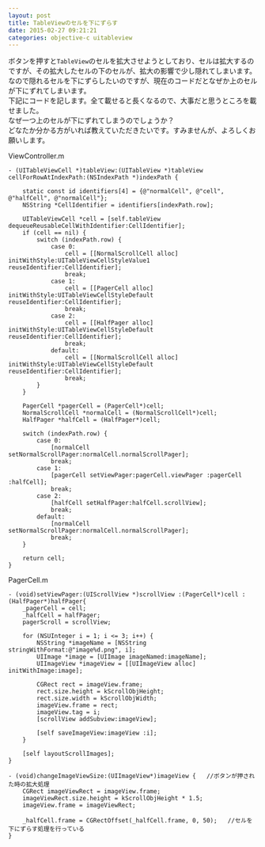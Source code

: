 ```yaml
---
layout: post
title: TableViewのセルを下にずらす
date: 2015-02-27 09:21:21
categories: objective-c uitableview
---
```

<p>ボタンを押すと<code>TableView</code>のセルを拡大させようとしており、セルは拡大するのですが、その拡大したセルの下のセルが、拡大の影響で少し隠れてしまいます。なので隠れるセルを下にずらしたいのですが、現在のコードだとなぜか上のセルが下にずれてしまいます。<br>
下記にコードを記します。全て載せると長くなるので、大事だと思うところを載せました。<br>
なぜ一つ上のセルが下にずれてしまうのでしょうか？<br>
どなたか分かる方がいれば教えていただきたいです。すみませんが、よろしくお願いします。</p>

<p>ViewController.m</p>

<pre><code>- (UITableViewCell *)tableView:(UITableView *)tableView cellForRowAtIndexPath:(NSIndexPath *)indexPath {

    static const id identifiers[4] = {@"normalCell", @"cell", @"halfCell", @"normalCell"};
    NSString *CellIdentifier = identifiers[indexPath.row];

    UITableViewCell *cell = [self.tableView dequeueReusableCellWithIdentifier:CellIdentifier];
    if (cell == nil) {
        switch (indexPath.row) {
            case 0:
                cell = [[NormalScrollCell alloc] initWithStyle:UITableViewCellStyleValue1 reuseIdentifier:CellIdentifier];
                break;
            case 1:
                cell = [[PagerCell alloc] initWithStyle:UITableViewCellStyleDefault reuseIdentifier:CellIdentifier];
                break;
            case 2:
                cell = [[HalfPager alloc] initWithStyle:UITableViewCellStyleDefault reuseIdentifier:CellIdentifier];
                break;
            default:
                cell = [[NormalScrollCell alloc] initWithStyle:UITableViewCellStyleDefault reuseIdentifier:CellIdentifier];
                break;
        }
    }

    PagerCell *pagerCell = (PagerCell*)cell;
    NormalScrollCell *normalCell = (NormalScrollCell*)cell;
    HalfPager *halfCell = (HalfPager*)cell;

    switch (indexPath.row) {
        case 0:
            [normalCell setNormalScrollPager:normalCell.normalScrollPager];
            break;
        case 1:
            [pagerCell setViewPager:pagerCell.viewPager :pagerCell :halfCell];
            break;
        case 2:
            [halfCell setHalfPager:halfCell.scrollView];
            break;
        default:
            [normalCell setNormalScrollPager:normalCell.normalScrollPager];
            break;
    }

    return cell;
}
</code></pre>

<p>PagerCell.m</p>

<pre><code>- (void)setViewPager:(UIScrollView *)scrollView :(PagerCell*)cell :(HalfPager*)halfPager{
    _pagerCell = cell;
    _halfCell = halfPager;
    pagerScroll = scrollView;

    for (NSUInteger i = 1; i &lt;= 3; i++) {
        NSString *imageName = [NSString stringWithFormat:@"image%d.png", i];
        UIImage *image = [UIImage imageNamed:imageName];
        UIImageView *imageView = [[UIImageView alloc] initWithImage:image];

        CGRect rect = imageView.frame;
        rect.size.height = kScrollObjHeight;
        rect.size.width = kScrollObjWidth;
        imageView.frame = rect;
        imageView.tag = i;
        [scrollView addSubview:imageView];

        [self saveImageView:imageView :i];
    }

    [self layoutScrollImages];
}

- (void)changeImageViewSize:(UIImageView*)imageView {   //ボタンが押された時の拡大処理
    CGRect imageViewRect = imageView.frame;
    imageViewRect.size.height = kScrollObjHeight * 1.5;
    imageView.frame = imageViewRect;

    _halfCell.frame = CGRectOffset(_halfCell.frame, 0, 50);   //セルを下にずらす処理を行っている
}
</code></pre>
